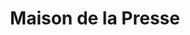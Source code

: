 ---
title: "Maison de la Presse"
url: /ailly-sur-noye/maison-de-la-presse/
shop: marchand de journaux
---